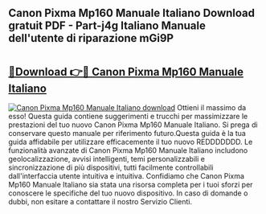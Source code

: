 ## Canon Pixma Mp160 Manuale Italiano Download gratuit PDF - Part-j4g Italiano Manuale dell'utente di riparazione mGi9P

# <h2><a href="http://df9rax.blite.top/?on=Canon+Pixma+Mp160+Manuale+Italiano">🔗Download 👉🔴 Canon Pixma Mp160 Manuale Italiano</a></h2>

[![Canon Pixma Mp160 Manuale Italiano download](https://i.imgur.com/lujVjoI.png)](http://df9rax.blite.top/?on=Canon+Pixma+Mp160+Manuale+Italiano)
Ottieni il massimo da esso! Questa guida contiene suggerimenti e trucchi per massimizzare le prestazioni del tuo nuovo Canon Pixma Mp160 Manuale Italiano. Si prega di conservare questo manuale per riferimento futuro.Questa guida è la tua guida affidabile per utilizzare efficacemente il tuo nuovo REDDDDDDD. Le funzionalità avanzate di Canon Pixma Mp160 Manuale Italiano includono geolocalizzazione, avvisi intelligenti, temi personalizzabili e sincronizzazione di più dispositivi, tutti facilmente controllabili dall'interfaccia utente intuitiva e intuitiva. Confidiamo che Canon Pixma Mp160 Manuale Italiano sia stata una risorsa completa per i tuoi sforzi per conoscere le specifiche del tuo nuovo dispositivo. In caso di domande o dubbi, non esitare a contattare il nostro Servizio Clienti.
